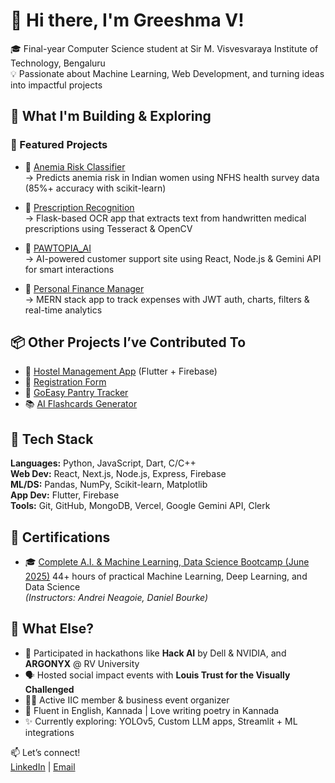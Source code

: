 # 👋 Hi there, I'm Greeshma V!

🎓 Final-year Computer Science student at Sir M. Visvesvaraya Institute of Technology, Bengaluru  
💡 Passionate about Machine Learning, Web Development, and turning ideas into impactful projects  


## 🔨 What I'm Building & Exploring

### 🌟 Featured Projects

- 🔬 [Anemia Risk Classifier](https://github.com/Greeshma-10/anemia_risk_classifier)  
  → Predicts anemia risk in Indian women using NFHS health survey data (85%+ accuracy with scikit-learn)

- 🧾 [Prescription Recognition](https://github.com/Greeshma-10/prescription_recognition)  
  → Flask-based OCR app that extracts text from handwritten medical prescriptions using Tesseract & OpenCV

- 🐾 [PAWTOPIA_AI](https://github.com/Greeshma-10/customer-support-ai)  
  → AI-powered customer support site using React, Node.js & Gemini API for smart interactions

- 💸 [Personal Finance Manager](https://github.com/Greeshma-10/personal_finance_manager)  
  → MERN stack app to track expenses with JWT auth, charts, filters & real-time analytics


## 📦 Other Projects I’ve Contributed To

- 📱 [Hostel Management App](https://github.com/Greeshma-10/hostel_management_application) (Flutter + Firebase)  
- 📝 [Registration Form](https://github.com/Greeshma-10/RegistrationForm)  
- 🍱 [GoEasy Pantry Tracker](https://github.com/Greeshma-10/pantry_tracker)  
- 📚 [AI Flashcards Generator](https://github.com/Greeshma-10/AI-flashcards)


## 🧠 Tech Stack

**Languages:** Python, JavaScript, Dart, C/C++  
**Web Dev:** React, Next.js, Node.js, Express, Firebase  
**ML/DS:** Pandas, NumPy, Scikit-learn, Matplotlib  
**App Dev:** Flutter, Firebase  
**Tools:** Git, GitHub, MongoDB, Vercel, Google Gemini API, Clerk


## 🏅 Certifications

- 🎓 [Complete A.I. & Machine Learning, Data Science Bootcamp (June 2025)]([https://www.udemy.com](https://www.udemy.com/share/102vBw3@p_5CK-pAL4dxQPCLzaEkiDeZI-ahXSLXTT4SvW6Vh5Cqd57bAHugsswj4uDzm842Tg==/))  
  44+ hours of practical Machine Learning, Deep Learning, and Data Science  
  *(Instructors: Andrei Neagoie, Daniel Bourke)*


## 🌱 What Else?

- 🧠 Participated in hackathons like **Hack AI** by Dell & NVIDIA, and **ARGONYX** @ RV University  
- 🗣️ Hosted social impact events with **Louis Trust for the Visually Challenged**  
- 🧑‍💼 Active IIC member & business event organizer  
- 💬 Fluent in English, Kannada | Love writing poetry in Kannada  
- ✨ Currently exploring: YOLOv5, Custom LLM apps, Streamlit + ML integrations


📫 Let’s connect!  
[LinkedIn](https://www.linkedin.com/in/greeshma-v-0b25282b6/) | [Email](mailto:greeshmavamannaik@gmail.com)


<!---
Greeshma-10/Greeshma-10 is a ✨ special ✨ repository because its `README.md` (this file) appears on your GitHub profile.
You can click the Preview link to take a look at your changes.
--->
